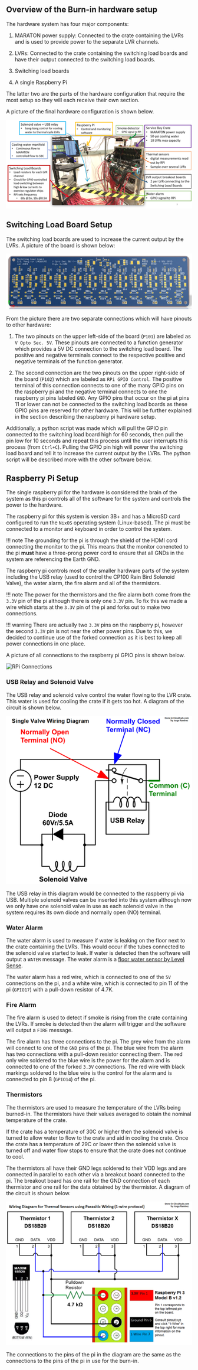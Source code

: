 ## Overview of the Burn-in hardware setup
The hardware system has four major components:

1. MARATON power supply: Connected to the crate containing the LVRs and
    is used to provide power to the separate LVR channels.

2. LVRs: Connected to the crate containing the switching load boards and
    have their output connected to the switching load boards.

3. Switching load boards
4. A single Raspberry Pi

The latter two are the parts of the hardware configuration that require the
most setup so they will each receive their own section.

A picture of the final hardware configuration is shown below.

![Burn-in setup overview](full_lvr_burnin_setup.png)


## Switching Load Board Setup
The switching load boards are used to increase the current output by the
LVRs. A picture of the board is shown below:

![Switching Load Board](switching_load_board.png)

From the picture there are two separate connections which will have pinouts
to other hardware:

1. The two pinouts on the upper left-side of the board (`P101`) are labeled as
    `V Opto Sec. 5V`. These pinouts are connected to a function generator which
    provides a 5V DC connection to the switching load board. The positive and
    negative terminals connect to the respective positive and negative terminals of
    the function generator.

2. The second connection are the two pinouts on the upper right-side of the
    board (`P102`) which are labeled as `RPi GPIO Control`. The positive
    terminal of this connection connects to one of the many GPIO pins on the
    raspberry pi and the negative terminal connects to one the raspberry pi
    pins labeled `GND`. Any GPIO pins that occur on the pi at pins 11 or lower
    can not be connected to the switching load boards as these GPIO pins are
    reserved for other hardware. This will be further explained in the section
    describing the raspberry pi hardware setup.

Additionally, a python script was made which will pull the GPIO pin
connected to the switching load board high for 60 seconds, then pull
the pin low for 10 seconds and repeat this process until the user
interrupts this process (from `Ctrl+C`). Pulling the GPIO pin high will
power the switching load board and tell it to increase the current
output by the LVRs. The python script will be described more with the
other software below.


## Raspberry Pi Setup
The single raspberry pi for the hardware is considered the brain of the
system as this pi controls all of the software for the system and controls
the power to the hardware.

The raspberry pi for this system is version 3B+ and has a MicroSD card
configured to run the `NixOS` operating system (Linux-based). The pi must
be connected to a monitor and keyboard in order to control the system.

!!! note
    The grounding for the pi is through the shield of the HDMI cord
    connecting the monitor to the pi. This means that the monitor conencted to
    the pi **must** have a three-prong power cord to ensure that all GNDs in
    the system are referencing the Earth GND.

The raspberry pi controls most of the smaller hardware parts of the system
including the USB relay (used to control the CP100 Rain Bird Solenoid Valve),
the water alarm, the fire alarm and all of the thermistors.

!!! note
    The power for the thermistors and the fire alarm both come from
    the `3.3V` pin of the pi although there is only one `3.3V` pin. To fix
    this we made a wire which starts at the `3.3V` pin of the pi and forks
    out to make two connections.

!!! warning
    There are actually two `3.3V` pins on the raspberry pi, however
    the second `3.3V` pin is not near the other power pins. Due to this, we
    decided to continue use of the forked connection as it is best to keep all
    power connections in one place.

A picture of all connections to the raspberry pi GPIO pins is shown below.

![RPi Connections](raspberry_pi_connections.jpg)


### USB Relay and Solenoid Valve
The USB relay and solenoid valve control the water flowing to the LVR crate.
This water is used for cooling the crate if it gets too hot. A diagram of
the circuit is shown below.

![Solenoid Valve Diagram](solenoid_valve_diagram.png)

The USB relay in this diagram would be connected to the raspberry pi via USB.
Multiple solenoid valves can be inserted into this system although now we
only have one solenoid valve in use as each solenoid valve in the system
requires its own diode and normally open (NO) terminal.

### Water Alarm
The water alarm is used to measure if water is leaking on the floor next to
the crate containing the LVRs. This would occur if the tubes connected to
the solenoid valve started to leak. If water is detected then the software
will output a `WATER` message. The water alarm is a
[floor water sensor by Level Sense](https://www.amazon.com/Floor-Water-Sensor-Flood-Detection/dp/B079YB1T8J/ref=cm_cr_srp_d_product_top?ie=UTF8 "Water Sensor on Amazon").

The water alarm has a red wire, which is connected to one of the `5V`
connections on the pi, and a white wire, which is connected to pin 11 of
the pi (`GPIO17`) with a pull-down resistor of 4.7K.

### Fire Alarm
The fire alarm is used to detect if smoke is rising from the crate
containing the LVRs. If smoke is detected then the alarm will trigger
and the software will output a `FIRE` message.

The fire alarm has three connections to the pi. The grey wire from the
alarm will connect to one of the `GND` pins of the pi. The blue wire
from the alarm has two connections with a pull-down resistor
connecting them. The red only wire soldered to the blue wire is the
power for the alarm and is connected to one of the forked `3.3V`
connections. The red wire with black markings soldered to the blue
wire is the control for the alarm and is connected to pin 8
(`GPIO14`) of the pi.

### Thermistors
The thermistors are used to measure the temperature of the LVRs being
burned-in. The thermistors have their values averaged to obtain the
nominal temperature of the crate.

If the crate has a temperature of 30C or higher then the solenoid
valve is turned to allow water to flow to the crate and aid in cooling
the crate. Once the crate has a temperature of 29C or lower then the
solenoid valve is turned off and water flow stops to ensure that
the crate does not continue to cool.

The thermistors all have their GND legs soldered to their VDD legs
and are connected in parallel to each other via a breakout board
connected to the pi. The breakout board has one rail for the GND
connection of each thermistor and one rail for the data obtained
by the thermistor. A diagram of the circuit is shown below.

![Thermistor Setup](thermistor_circuit_diagram.png)

The connections to the pins of the pi in the diagram are the same
as the connections to the pins of the pi in use for the burn-in.
